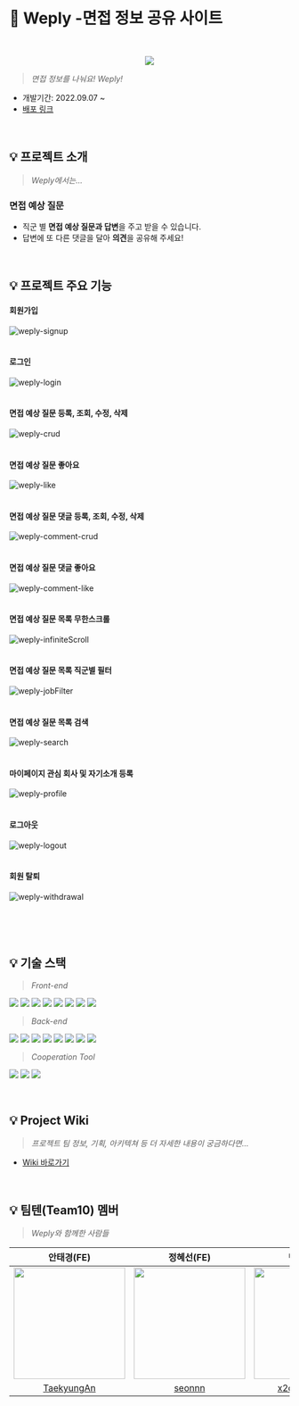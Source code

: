 # 📝 Weply -면접 정보 공유 사이트
<br/>

<p align="center"><img src="https://user-images.githubusercontent.com/102157884/193828178-ba70057d-5fcf-48ae-820e-16d1f42f8452.svg"></p>

> *면접 정보를 나눠요! Weply!*
- 개발기간: 2022.09.07 ~ 
- [배포 링크](http://weply.s3-website.ap-northeast-2.amazonaws.com)

<br/>

## 💡 프로젝트 소개
> *Weply에서는...*

### 면접 예상 질문
- 직군 별 **면접 예상 질문과 답변**을 주고 받을 수 있습니다.
- 답변에 또 다른 댓글을 달아 **의견**을 공유해 주세요!


<br/>

## 💡 프로젝트 주요 기능
#### 회원가입
![weply-signup](https://user-images.githubusercontent.com/102157884/194744948-6220f76d-c4a6-4d9c-947a-0d33b461bdaa.gif)
<br/>
<br/>

#### 로그인
![weply-login](https://user-images.githubusercontent.com/90498108/216810121-6b2fe8c1-1ff8-4801-8bce-ce3c29260cbc.gif)
<br/>
<br/>

#### 면접 예상 질문 등록, 조회, 수정, 삭제
![weply-crud](https://user-images.githubusercontent.com/90498108/216810943-3dd459b0-eee2-4c7a-be9c-efe30b77fc3d.gif)
<br/>
<br/>

#### 면접 예상 질문 좋아요
![weply-like](https://user-images.githubusercontent.com/90498108/216811124-9be7c07d-5a39-47e8-884f-356187071c0b.gif)
<br/>
<br/>

#### 면접 예상 질문 댓글 등록, 조회, 수정, 삭제
![weply-comment-crud](https://user-images.githubusercontent.com/90498108/216811215-f28dd16d-59e2-4127-9b78-818fd2d543d1.gif)
<br/>
<br/>

#### 면접 예상 질문 댓글 좋아요
![weply-comment-like](https://user-images.githubusercontent.com/90498108/216811293-1f6bd1e5-615e-486a-8318-b4bcf1da5850.gif)
<br/>
<br/>

#### 면접 예상 질문 목록 무한스크롤
![weply-infiniteScroll](https://user-images.githubusercontent.com/90498108/216811474-b95310c4-4df4-4b5a-b46d-4dfddb187f4a.gif)
<br/>
<br/>

#### 면접 예상 질문 목록 직군별 필터 
![weply-jobFilter](https://user-images.githubusercontent.com/90498108/216811464-27db469c-9557-4bd7-8d01-5e66fa4fb37e.gif)
<br/>
<br/>

#### 면접 예상 질문 목록 검색
![weply-search](https://user-images.githubusercontent.com/90498108/216811490-1ec924f2-f1ce-41f2-a559-8ed69e9a4ae0.gif)
<br/>
<br/>

#### 마이페이지 관심 회사 및 자기소개 등록
![weply-profile](https://user-images.githubusercontent.com/90498108/216818500-3cbf94f8-b3dc-4e24-96b3-27f500e59141.gif)
<br/>
<br/>

#### 로그아웃
![weply-logout](https://user-images.githubusercontent.com/90498108/216818570-6bb10992-5346-456d-80b2-3a20fbc9f22e.gif)
<br/>
<br/>

#### 회원 탈퇴
![weply-withdrawal](https://github.com/codestates-seb/seb39_main_010/assets/90498108/8bfddca5-3f89-402f-afdf-b36d818eda03)

<br/>
<br/>

<br/>

## 💡 기술 스택

> *Front-end* 

<img src="https://img.shields.io/badge/React-61DAFB?style=flat&logo=react&logoColor=white"/> <img src="https://img.shields.io/badge/Typescript-3178C6?style=flat&logo=typescript&logoColor=white"/> <img src="https://img.shields.io/badge/Axios-5A29E4?style=flat&logo=axios&logoColor=white"/> <img src="https://img.shields.io/badge/Recoil-3578E5?style=flat&logoColor=white"/> <img src="https://img.shields.io/badge/styled%20components-DB7093?style=flat&logo=styledcomponents&logoColor=white"/> <img src="https://img.shields.io/badge/npm-CB3837?style=flat&logo=npm&logoColor=white"/> <img src="https://img.shields.io/badge/Pritter-F7B93E?style=flat&logo=prettier&logoColor=white"/> <img src="https://img.shields.io/badge/ESLint-4B32C3?style=flat&logo=eslint&logoColor=white"/>

> *Back-end* 

<img src="https://img.shields.io/badge/Java-4E7896?style=fla&logoColor=white"/> <img src="https://img.shields.io/badge/Spring%20Data%20JPA-6DB33F?style=fla&logoColor=white"/> <img src="https://img.shields.io/badge/Spring-6DB33F?style=flat&logo=spring&logoColor=white"/> <img src="https://img.shields.io/badge/Spring%20Boot-6DB33F?style=flat&logo=springboot&logoColor=white"/> <img src="https://img.shields.io/badge/Spring%20Security-6DB33F?style=flat&logo=springsecurity&logoColor=white"/> <img src="https://img.shields.io/badge/AWS-232F3E?style=flat&logo=amazonaws&logoColor=white"/> <img src="https://img.shields.io/badge/MySQL-4479A1?style=flat&logo=mysql&logoColor=white"/> <img src="https://img.shields.io/badge/git-F05032?style=flat&logo=git&logoColor=white"/>

> *Cooperation Tool*

<img src="https://img.shields.io/badge/Figma-F24E1E?style=flat&logo=figma&logoColor=white"/> <img src="https://img.shields.io/badge/github-181717?style=flat&logo=github&logoColor=white"/> <img src="https://img.shields.io/badge/Discord-5865F2?style=flat&logo=discord&logoColor=white"/>

<br/>

## 💡 Project Wiki

> *프로젝트 팀 정보, 기획, 아키텍쳐 등 더 자세한 내용이 궁금하다면...*
- [Wiki 바로가기](https://github.com/codestates-seb/seb39_main_010/wiki)

<br/>

## 💡 팀텐(Team10) 멤버
> *Weply와 함께한 사람들*

|안태경(FE)|정혜선(FE)|민지원(BE)|장민욱(BE)|김민주(Design)|
|:---:|:---:|:---:|:---:|:---:|
|<img src="https://user-images.githubusercontent.com/102157884/193764463-6f5a0afe-a0ef-47e1-a955-02d9fa191080.png" width="200">|<img src="https://user-images.githubusercontent.com/102157884/193764539-be726237-2227-4c29-9365-1ccd5cadee83.png" width="200">|<img src="https://user-images.githubusercontent.com/102157884/193764338-de5d7117-2430-4fac-b73f-22c1ce004ca4.png" width="200">|<img src="https://user-images.githubusercontent.com/102157884/193764664-cf6dfcb4-0a27-43f2-8614-293b1d9baeb9.png" width="200">|<img src="https://user-images.githubusercontent.com/102157884/193764463-6f5a0afe-a0ef-47e1-a955-02d9fa191080.png" width="200">
|[TaekyungAn](https://github.com/TaekyungAn)|[seonnn](https://github.com/seonnn)|[x2d7751347m](https://github.com/x2d7751347m)|[black2code](https://github.com/black2code)|[KimMinju](#)

<br/>
